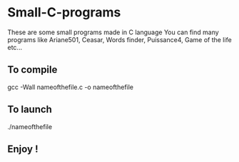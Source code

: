 # Small-C-programs
These are some small programs made in C language
You can find many programs like Ariane501, Ceasar, Words finder, Puissance4, Game of the life etc... 
## To compile
gcc -Wall nameofthefile.c -o nameofthefile

## To launch
./nameofthefile

## Enjoy !
